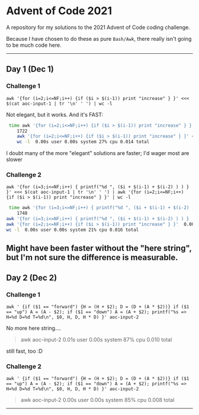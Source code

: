 # Advent of Code 2021

A repository for my solutions to the 2021 Advent of Code coding challenge.

Because I have chosen to do these as pure `Bash/Awk`, there really isn't going to be much code here.

---
## Day 1 (Dec 1)
### Challenge 1

` awk '{for (i=2;i<=NF;i++) {if ($i > $(i-1)) print "increase" } }' <<< $(cat aoc-input-1 | tr '\n' ' ') | wc -l `

Not elegant, but it works. And it's FAST:

```bash
 time awk '{for (i=2;i<=NF;i++) {if ($i > $(i-1)) print "increase" } }' <<< $(cat aoc-input-1 | tr '\n' ' ') | wc -l
    1722
    awk '{for (i=2;i<=NF;i++) {if ($i > $(i-1)) print "increase" } }' <<<   0.01s user 0.01s system 105% cpu 0.014 total
    wc -l  0.00s user 0.00s system 27% cpu 0.014 total
```

I doubt many of the more "elegant" solutions are faster; I'd wager most are slower

### Challenge 2

`awk '{for (i=3;i<=NF;i++) { printf("%d ", ($i + $(i-1) + $(i-2) ) ) }  }' <<< $(cat aoc-input-1 | tr '\n' ' ') | awk '{for (i=2;i<=NF;i++) {if ($i > $(i-1)) print "increase" } }' | wc -l`

```bash
 time awk '{for (i=3;i<=NF;i++) { printf("%d ", ($i + $(i-1) + $(i-2) ) ) }  }' <<< $(cat aoc-input-1 | tr '\n' ' ') | awk '{for (i=2;i<=NF;i++) {if ($i > $(i-1)) print "increase" } }' | wc -l
    1748
awk '{for (i=3;i<=NF;i++) { printf("%d ", ($i + $(i-1) + $(i-2) ) ) }  }' <<<  0.01s user 0.01s system 105% cpu 0.016 total
awk '{for (i=2;i<=NF;i++) {if ($i > $(i-1)) print "increase" } }'  0.00s user 0.00s system 32% cpu 0.017 total
wc -l  0.00s user 0.00s system 21% cpu 0.016 total
```

Might have been faster without the "here string", but I'm not sure the difference is measurable.
---
## Day 2 (Dec 2)
### Challenge 1

`awk ' {if ($1 == "forward") {H = (H + $2); D = (D + (A * $2))} if ($1 == "up") A = (A - $2); if ($1 == "down") A = (A + $2); printf("%s => H=%d D=%d T=%d\n", $0, H, D, H * D) }' aoc-input-2`

No more here string....

> awk  aoc-input-2  0.01s user 0.00s system 87% cpu 0.010 total

still fast, too :D

### Challenge 2

`awk ' {if ($1 == "forward") {H = (H + $2); D = (D + (A * $2))} if ($1 == "up") A = (A - $2); if ($1 == "down") A = (A + $2); printf("%s => H=%d D=%d T=%d\n", $0, H, D, H * D) }' aoc-input-2`

> awk  aoc-input-2  0.00s user 0.00s system 85% cpu 0.008 total

---
